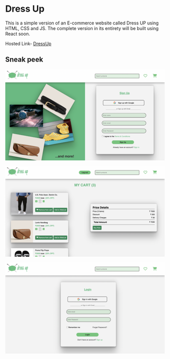 # Dress Up 


This is a simple version of an E-commerce website called Dress UP  using HTML, CSS and JS. The complete version in its entirety will be built using React soon.

Hosted Link- [DressUp](https://dress-up.netlify.app/)

## Sneak peek


![doc](/images/signup-image.png)

![doc](/images/mycart-image.png)

![doc](/images/login-image.png)